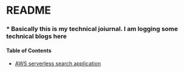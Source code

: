 # README  
### * Basically this is my technical joiurnal. I am logging  some technical blogs here
#### Table of Contents
- [AWS serverless search application](https://nabila-farzana.github.io/ThevinchisNotebook/docs/aws-serverless-elastic-search/)

